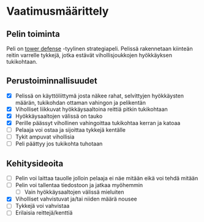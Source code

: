 # Vaatimusmäärittely

## Pelin toiminta

Peli on [tower defense](https://en.wikipedia.org/wiki/Tower_defense) -tyylinen
strategiapeli. Pelissä rakennetaan kiinteän reitin varrelle tykkejä, jotka
estävät vihollisjoukkojen hyökkäyksen tukikohtaan.

## Perustoiminnallisuudet

- [x] Pelissä on käyttöliittymä josta näkee rahat, selvittyjen hyökkäysten
  määrän, tukikohdan ottaman vahingon ja pelikentän
- [x] Viholliset liikkuvat hyökkäysaaltoina reittiä pitkin tukikohtaan
- [x] Hyökkäysaaltojen välissä on tauko
- [x] Perille päässyt vihollinen vahingoittaa tukikohtaa kerran ja katoaa
- [ ] Pelaaja voi ostaa ja sijoittaa tykkejä kentälle
- [ ] Tykit ampuvat vihollisia
- [ ] Peli päättyy jos tukikohta tuhotaan

## Kehitysideoita

- [ ] Pelin voi laittaa tauolle jolloin pelaaja ei näe mitään eikä voi tehdä mitään
- [ ] Pelin voi tallentaa tiedostoon ja jatkaa myöhemmin
	- [ ] Vain hyökkäysaaltojen välissä mieluiten
- [x] Viholliset vahvistuvat ja/tai niiden määrä nousee
- [ ] Tykkejä voi vahvistaa
- [ ] Erilaisia reittejä/kenttiä
